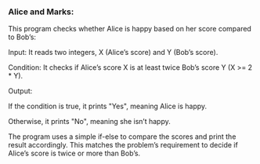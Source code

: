 ### Alice and Marks:

This program checks whether Alice is happy based on her score compared to Bob’s:

Input: It reads two integers, X (Alice’s score) and Y (Bob’s score).

Condition: It checks if Alice’s score X is at least twice Bob’s score Y (X >= 2 * Y).

Output:

If the condition is true, it prints "Yes", meaning Alice is happy.

Otherwise, it prints "No", meaning she isn’t happy.

The program uses a simple if-else to compare the scores and print the result accordingly. This matches the problem’s requirement to decide if Alice’s score is twice or more than Bob’s.
